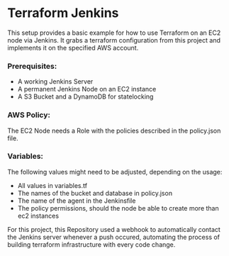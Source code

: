 # Terraform Jenkins

This setup provides a basic example for how to use Terraform on an EC2 node via Jenkins.
It grabs a terraform configuration from this project and implements it on the specified AWS account.

### Prerequisites: 
- A working Jenkins Server
- A permanent Jenkins Node on an EC2 instance
- A S3 Bucket and a DynamoDB for statelocking

### AWS Policy: 
The EC2 Node needs a Role with the policies described in the policy.json file.

### Variables:
The following values might need to be adjusted, depending on the usage: 
- All values in variables.tf
- The names of the bucket and database in policy.json
- The name of the agent in the Jenkinsfile
- The policy permissions, should the node be able to create more than ec2 instances

For this project, this Repository used a webhook to automatically contact the Jenkins server whenever a push occured, automating the process of building terraform infrastructure with every code change.
